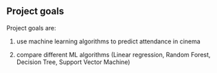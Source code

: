 ## Project goals

Project goals are: 

1. use machine learning algorithms to predict attendance in cinema

2. compare different ML algorithms (Linear regression, Random Forest, Decision Tree, Support Vector Machine)


